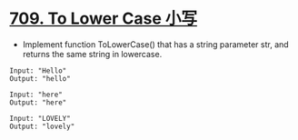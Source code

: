 # [709. To Lower Case 小写](https://leetcode.com/problems/to-lower-case/)
* Implement function ToLowerCase() that has a string parameter str, and returns the same string in lowercase.
```text
Input: "Hello"
Output: "hello"

Input: "here"
Output: "here"

Input: "LOVELY"
Output: "lovely"
```